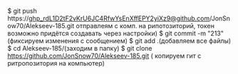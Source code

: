 $ git push https://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@github.com/JonSnow70/Alekseev-185.git отправлеям с комп. на рипотозиторий, токен возможно придётся создавать через настройки)
$ git commit -m "213"(фиксируем изменения с сообщением)
$ git add .(добавляем все файлы)
$ cd Alekseev-185/(заходим в папку)
$ git clone https://github.com/JonSnow70/Alekseev-185.git ( копируем гит с ритропозитория на компьютер)
